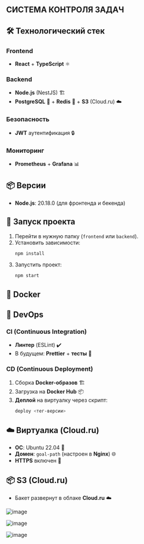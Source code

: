 ## СИСТЕМА КОНТРОЛЯ ЗАДАЧ 

## 🛠 Технологический стек

### Frontend
- **React** + **TypeScript** ⚛️  

### Backend  
- **Node.js** (NestJS) 🏗️  
- **PostgreSQL** 🐘 + **Redis** 🧠 + **S3** (Cloud.ru) ☁️  

### Безопасность  
- **JWT** аутентификация 🔒  

### Мониторинг  
- **Prometheus** + **Grafana** 📊  

## 📦 Версии  
- **Node.js**: 20.18.0 (для фронтенда и бекенда)  

## 🏁 Запуск проекта  

1. Перейти в нужную папку (`frontend` или `backend`).  
2. Установить зависимости:  
   ```bash
   npm install
   ```
3. Запустить проект:  
   ```bash
   npm start
   ```

## 🐳 Docker  

## 🚀 DevOps  

### CI (Continuous Integration)  
- **Линтер** (ESLint) ✔️  
- В будущем: **Prettier** + **тесты** 🧪  

### CD (Continuous Deployment)  
1. Сборка **Docker-образов** 🏗️  
2. Загрузка на **Docker Hub** 📦  
3. **Деплой** на виртуалку через скрипт:  
   ```bash
   deploy <тег-версии>
   ```

## ☁️ Виртуалка (Cloud.ru)  

- **ОС**: Ubuntu 22.04 🐧  
- **Домен**: `goal-path` (настроен в **Nginx**) 🌐  
- **HTTPS** включен 🔐  

## 📦 S3 (Cloud.ru)  

- Бакет развернут в облаке **Cloud.ru** ☁️

![image](https://github.com/user-attachments/assets/853b6f38-0d63-475a-9bca-a5f8e658bc47)

![image](https://github.com/user-attachments/assets/623dc9f9-c467-481d-8cd9-b551448d0232)

![image](https://github.com/user-attachments/assets/648a8b10-280d-4c58-bb04-ca9914965d3e)





